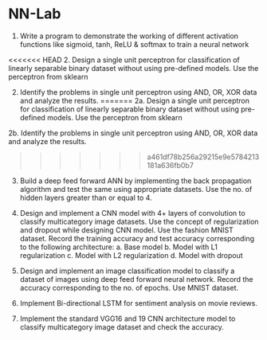 # NN-Lab
1. Write a program to demonstrate the working of different activation functions like sigmoid, tanh, ReLU & softmax to train a neural network

<<<<<<< HEAD
2. Design a single unit perceptron for classification of linearly separable binary dataset without using pre-defined models. Use the perceptron from sklearn

2. Identify the problems in single unit perceptron using AND, OR, XOR data and analyze the results.
=======
2a. Design a single unit perceptron for classification of linearly separable binary dataset without using pre-defined models. Use the perceptron from sklearn

2b. Identify the problems in single unit perceptron using AND, OR, XOR data and analyze the results.
>>>>>>> a461df78b256a29215e9e5784213181a636fb0b7

3. Build a deep feed forward ANN by implementing the back propagation algorithm and test the same using  appropriate datasets. Use the no. of hidden layers greater than or equal to 4.

4. Design and implement a CNN model with 4+ layers of convolution to classify multicategory image datasets. Use the concept of regularization and dropout while designing CNN model. Use the fashion MNIST dataset. Record the training accuracy and test accuracy corresponding to the following architecture:
a. Base model
b. Model with L1 regularization
c. Model with L2 regularization
d. Model with dropout

5. Design and implement an image classification model to classify a dataset of images using deep feed forward neural network. Record the accuracy corresponding to the no. of epochs. Use MNIST dataset.

6. Implement Bi-directional LSTM for sentiment analysis on movie reviews.

7. Implement the standard VGG16 and 19 CNN architecture model to classify multicategory image dataset and check the accuracy.



